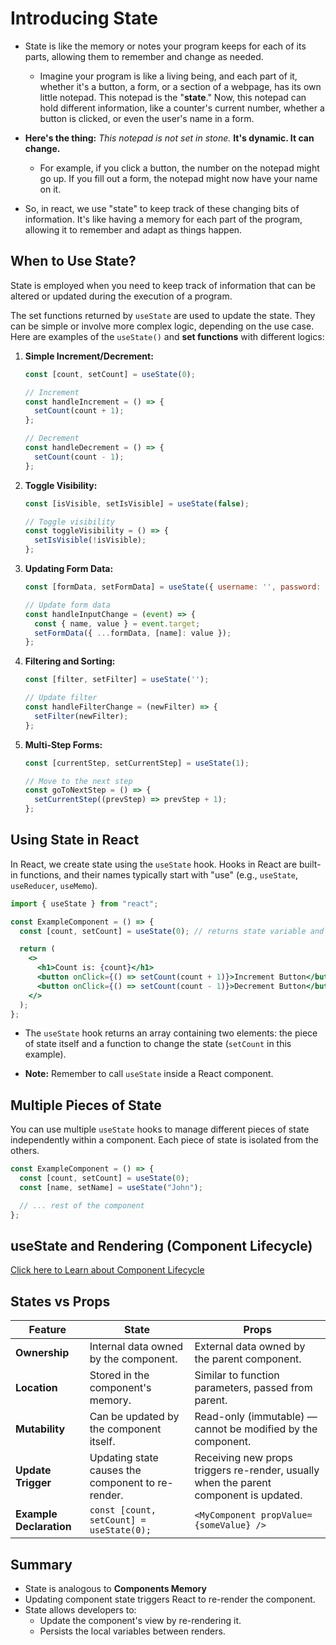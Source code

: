# Introducing State

- State is like the memory or notes your program keeps for each of its parts, allowing them to remember and change as needed.
  - Imagine your program is like a living being, and each part of it, whether it's a button, a form, or a section of a webpage, has its own little notepad. This notepad is the "**state**." Now, this notepad can hold different information, like a counter's current number, whether a button is clicked, or even the user's name in a form.

- **Here's the thing:** _This notepad is not set in stone._ **It's dynamic. It can change.**
  - For example, if you click a button, the number on the notepad might go up. If you fill out a form, the notepad might now have your name on it.

- So, in react, we use "state" to keep track of these changing bits of information. It's like having a memory for each part of the program, allowing it to remember and adapt as things happen.

## When to Use State?

State is employed when you need to keep track of information that can be altered or updated during the execution of a program.

The set functions returned by `useState` are used to update the state. They can be simple or involve more complex logic, depending on the use case. Here are examples of the `useState()` and **set functions** with different logics:

1. **Simple Increment/Decrement:**

   ```jsx
   const [count, setCount] = useState(0);

   // Increment
   const handleIncrement = () => {
     setCount(count + 1);
   };

   // Decrement
   const handleDecrement = () => {
     setCount(count - 1);
   };
   ```

2. **Toggle Visibility:**

   ```jsx
   const [isVisible, setIsVisible] = useState(false);

   // Toggle visibility
   const toggleVisibility = () => {
     setIsVisible(!isVisible);
   };
   ```

3. **Updating Form Data:**

   ```jsx
   const [formData, setFormData] = useState({ username: '', password: '' });

   // Update form data
   const handleInputChange = (event) => {
     const { name, value } = event.target;
     setFormData({ ...formData, [name]: value });
   };
   ```

4. **Filtering and Sorting:**

   ```jsx
   const [filter, setFilter] = useState('');

   // Update filter
   const handleFilterChange = (newFilter) => {
     setFilter(newFilter);
   };
   ```

1. **Multi-Step Forms:**

   ```jsx
   const [currentStep, setCurrentStep] = useState(1);

   // Move to the next step
   const goToNextStep = () => {
     setCurrentStep((prevStep) => prevStep + 1);
   };
   ```

## Using State in React

In React, we create state using the `useState` hook. Hooks in React are built-in functions, and their names typically start with "use" (e.g., `useState`, `useReducer`, `useMemo`).

```jsx
import { useState } from "react";

const ExampleComponent = () => {
  const [count, setCount] = useState(0); // returns state variable and setter function

  return (
    <>
      <h1>Count is: {count}</h1>
      <button onClick={() => setCount(count + 1)}>Increment Button</button>
      <button onClick={() => setCount(count - 1)}>Decrement Button</button>
    </>
  );
};
```

- The `useState` hook returns an array containing two elements: the piece of state itself and a function to change the state (`setCount` in this example).

- **Note:** Remember to call `useState` inside a React component.

## Multiple Pieces of State

You can use multiple `useState` hooks to manage different pieces of state independently within a component. Each piece of state is isolated from the others.

```jsx
const ExampleComponent = () => {
  const [count, setCount] = useState(0);
  const [name, setName] = useState("John");

  // ... rest of the component
};
```

## useState and Rendering (Component Lifecycle)

[Click here to Learn about Component Lifecycle](./React%20Component%20Design.md#component-instance-lifecycle)

## States vs Props

| Feature                 | State                                        | Props                                      |
|-------------------------|----------------------------------------------|--------------------------------------------|
| **Ownership**           | Internal data owned by the component.        | External data owned by the parent component.|
| **Location**            | Stored in the component's memory.            | Similar to function parameters, passed from parent. |
| **Mutability**          | Can be updated by the component itself.      | Read-only (immutable) — cannot be modified by the component. |
| **Update Trigger**      | Updating state causes the component to re-render. | Receiving new props triggers re-render, usually when the parent component is updated. |
| **Example Declaration** | `const [count, setCount] = useState(0);`     | `<MyComponent propValue={someValue} />`     |

## Summary

- State is analogous to **Components Memory**
- Updating component state triggers React to re-render the component.
- State allows developers to:
  - Update the component's view by re-rendering it.
  - Persists the local variables between renders.

